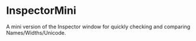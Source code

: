 # InspectorMini
 A mini version of the Inspector window for quickly checking and comparing Names/Widths/Unicode.
